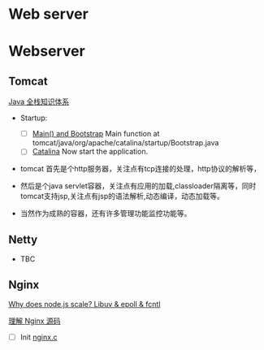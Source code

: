 # Web server


# Webserver

## Tomcat
[Java 全栈知识体系](https://pdai.tech/md/framework/tomcat/tomcat-x-container-pipline.html)

* Startup:
    - [ ] [Main() and Bootstrap](https://github.com/ymlai87416-oss/tomcat/blob/00c6bc21a05a387114d4f26002d251f5be9dab0b/java/org/apache/catalina/startup/Bootstrap.java#L438) Main function at tomcat/java/org/apache/catalina/startup/Bootstrap.java
    - [ ] [Catalina](https://github.com/ymlai87416-oss/tomcat/blob/main/java/org/apache/catalina/startup/Catalina.java) Now start the application.

* tomcat 首先是个http服务器，关注点有tcp连接的处理，http协议的解析等，

* 然后是个java servlet容器，关注点有应用的加载,classloader隔离等，同时tomcat支持jsp,关注点有jsp的语法解析,动态编译，动态加载等。

* 当然作为成熟的容器，还有许多管理功能监控功能等。


## Netty

* TBC


## Nginx

[Why does node.js scale? Libuv & epoll & fcntl](https://www.youtube.com/watch?v=vyPzHBKa88w)

[理解 Nginx 源码](https://www.kancloud.cn/digest/understandingnginx/202588)

- [ ] Init [nginx.c](https://github.com/ymlai87416-oss/nginx/blob/master/src/core/nginx.c)

